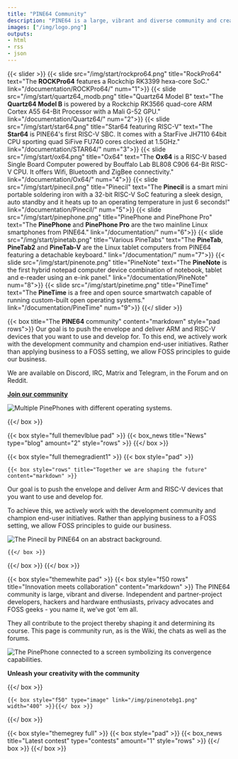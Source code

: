 ```yaml
---
title: "PINE64 Community"
description: "PINE64 is a large, vibrant and diverse community and creates software, documentation and projects."
images: ["/img/logo.png"]
outputs:
- html
- rss
- json
---
```


{{< slider >}}
  {{< slide src="/img/start/rockpro64.png" title="RockPro64" text="The <b>ROCKPro64</b> features a Rockchip RK3399 hexa-core SoC." link="/documentation/ROCKPro64/" num="1">}}
  {{< slide src="/img/start/quartz64_modb.png" title="Quartz64 Model B" text="The <b>Quartz64 Model B</b> is powered by a Rockchip RK3566 quad-core ARM Cortex A55 64-Bit Processor with a Mali G-52 GPU." link="/documentation/Quartz64/" num="2">}}
  {{< slide src="/img/start/star64.png" title="Star64 <span>featuring RISC-V</span>" text="The <b>Star64</b> is PINE64's first RISC-V SBC. It comes with a StarFive JH7110 64bit CPU sporting quad SiFive FU740 cores clocked at 1.5GHz." link="/documentation/STAR64/" num="3">}}
  {{< slide src="/img/start/ox64.png" title="Ox64" text="The <b>Ox64</b> is a RISC-V based Single Board Computer powered by Bouffalo Lab BL808 C906 64-Bit RISC-V CPU. It offers Wifi, Bluetooth and ZigBee connectivity." link="/documentation/Ox64/" num="4">}}
  {{< slide src="/img/start/pinecil.png" title="Pinecil" text="The <b>Pinecil</b> is a smart mini portable soldering iron with a 32-bit RISC-V SoC featuring a sleek design, auto standby and it heats up to an operating temperature in just 6 seconds!" link="/documentation/Pinecil/" num="5">}}
  {{< slide src="/img/start/pinephone.png" title="PinePhone <span>and</span> PinePhone Pro" text="The <b>PinePhone</b> and <b>PinePhone Pro</b> are the two mainline Linux smartphones from PINE64." link="/documentation/" num="6">}}
  {{< slide src="/img/start/pinetab.png" title="<span>Various</span> PineTabs" text="The <b>PineTab</b>, <b>PineTab2</b> and <b>PineTab-V</b> are the Linux tablet computers from PINE64 featuring a detachable keyboard." link="/documentation/" num="7">}}
  {{< slide src="/img/start/pinenote.png" title="PineNote" text="The <b>PineNote</b> is the first hybrid notepad computer device combination of notebook, tablet and e-reader using an e-ink panel." link="/documentation/PineNote" num="8">}}
  {{< slide src="/img/start/pinetime.png" title="PineTime" text="The <b>PineTime</b> is a free and open source smartwatch capable of running custom-built open operating systems." link="/documentation/PineTime" num="9">}}
{{</ slider >}}

{{< box title="The <b>PINE64</b> community" content="markdown" style="pad rows">}}
Our goal is to push the envelope and deliver ARM and RISC-V devices that you want to use and develop for. To this end, we actively work with the development community and champion end-user initiatives. Rather than applying business to a FOSS setting, we allow FOSS principles to guide our business.

We are available on Discord, IRC, Matrix and Telegram, in the Forum and on Reddit.

**[Join our community](/community/)**

![Multiple PinePhones with different operating systems.](/img/Pinephone_revisions.jpg)

{{</ box >}}

{{< box style="full themevlblue pad" >}}
  {{< box_news title="News" type="blog" amount="2" style="rows" >}}
{{</ box >}}

{{< box style="full themegradient1" >}}
  {{< box style="pad" >}}

    {{< box style="rows" title="Together we are shaping the future" content="markdown" >}}

Our goal is to push the envelope and deliver Arm and RISC-V devices that you want to use and develop for. 

To achieve this, we actively work with the development community and champion end-user initiatives. Rather than applying business to a FOSS setting, we allow FOSS principles to guide our business.

![The Pinecil by PINE64 on an abstract background.](/img/pinecil_philosophy.svg)

    {{</ box >}}
  {{</ box >}}
{{</ box >}}

{{< box style="themewhite pad" >}}
  {{< box style="f50 rows" title="Innovation meets collaboration" content="markdown" >}}
The PINE64 community is large, vibrant and diverse. Independent and partner-project developers, hackers and hardware enthusiasts, privacy advocates and FOSS geeks - you name it, we’ve got 'em all. 

They all contribute to the project thereby shaping it and determining its course. This page is community run, as is the Wiki, the chats as well as the forums.


![The PinePhone connected to a screen symbolizing its convergence capabilities.](/img/Pinephone_convergence.jpg)

**Unleash your creativity with the community**

{{</ box >}}

    {{< box style="f50" type="image" link="/img/pinenotebg1.png" width="400" >}}{{</ box >}}
{{</ box >}}

{{< box style="themegrey full" >}}
{{< box style="pad" >}}
  {{< box_news title="Latest contest" type="contests" amount="1" style="rows" >}}
{{</ box >}}
{{</ box >}}